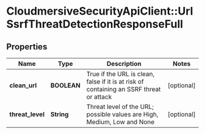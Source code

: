 # CloudmersiveSecurityApiClient::UrlSsrfThreatDetectionResponseFull

## Properties
Name | Type | Description | Notes
------------ | ------------- | ------------- | -------------
**clean_url** | **BOOLEAN** | True if the URL is clean, false if it is at risk of containing an SSRF threat or attack | [optional] 
**threat_level** | **String** | Threat level of the URL; possible values are High, Medium, Low and None | [optional] 



